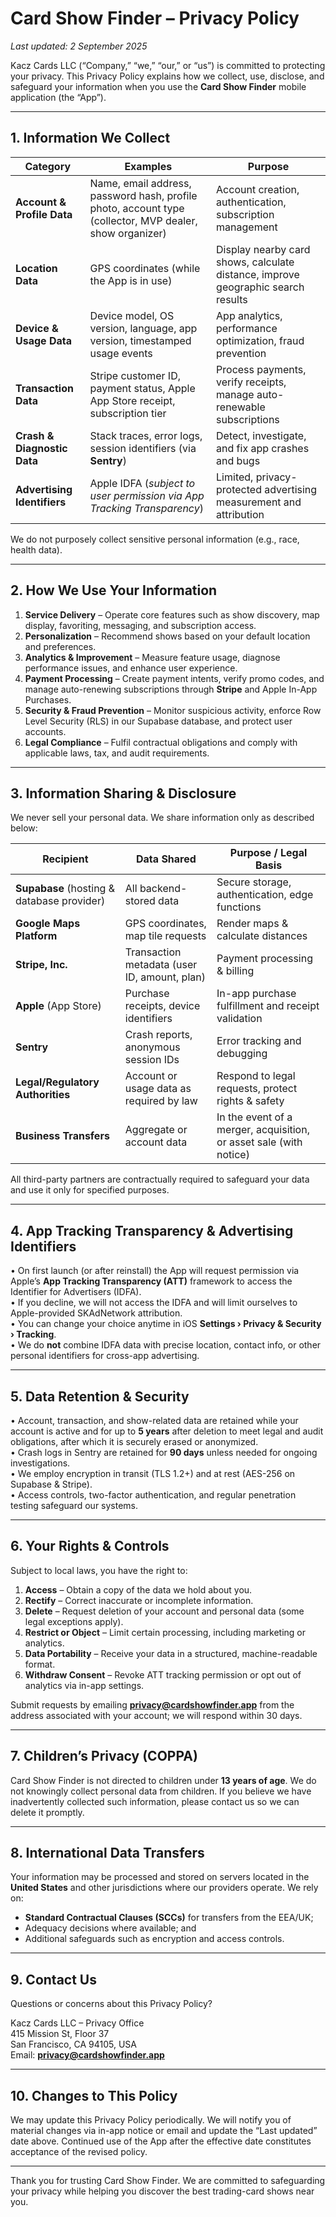 # Card Show Finder – Privacy Policy  
_Last updated: 2 September 2025_

Kacz Cards LLC (“Company,” “we,” “our,” or “us”) is committed to protecting your privacy. This Privacy Policy explains how we collect, use, disclose, and safeguard your information when you use the **Card Show Finder** mobile application (the “App”).

---

## 1. Information We Collect  

| Category | Examples | Purpose |
|----------|----------|---------|
| **Account & Profile Data** | Name, email address, password hash, profile photo, account type (collector, MVP dealer, show organizer) | Account creation, authentication, subscription management |
| **Location Data** | GPS coordinates (while the App is in use) | Display nearby card shows, calculate distance, improve geographic search results |
| **Device & Usage Data** | Device model, OS version, language, app version, timestamped usage events | App analytics, performance optimization, fraud prevention |
| **Transaction Data** | Stripe customer ID, payment status, Apple App Store receipt, subscription tier | Process payments, verify receipts, manage auto-renewable subscriptions |
| **Crash & Diagnostic Data** | Stack traces, error logs, session identifiers (via **Sentry**) | Detect, investigate, and fix app crashes and bugs |
| **Advertising Identifiers** | Apple IDFA (_subject to user permission via App Tracking Transparency_) | Limited, privacy-protected advertising measurement and attribution |

We do not purposely collect sensitive personal information (e.g., race, health data).

---

## 2. How We Use Your Information  

1. **Service Delivery** – Operate core features such as show discovery, map display, favoriting, messaging, and subscription access.  
2. **Personalization** – Recommend shows based on your default location and preferences.  
3. **Analytics & Improvement** – Measure feature usage, diagnose performance issues, and enhance user experience.  
4. **Payment Processing** – Create payment intents, verify promo codes, and manage auto-renewing subscriptions through **Stripe** and Apple In-App Purchases.  
5. **Security & Fraud Prevention** – Monitor suspicious activity, enforce Row Level Security (RLS) in our Supabase database, and protect user accounts.  
6. **Legal Compliance** – Fulfil contractual obligations and comply with applicable laws, tax, and audit requirements.

---

## 3. Information Sharing & Disclosure  

We never sell your personal data. We share information only as described below:

| Recipient | Data Shared | Purpose / Legal Basis |
|-----------|-------------|-----------------------|
| **Supabase** (hosting & database provider) | All backend-stored data | Secure storage, authentication, edge functions |
| **Google Maps Platform** | GPS coordinates, map tile requests | Render maps & calculate distances |
| **Stripe, Inc.** | Transaction metadata (user ID, amount, plan) | Payment processing & billing |
| **Apple** (App Store) | Purchase receipts, device identifiers | In-app purchase fulfillment and receipt validation |
| **Sentry** | Crash reports, anonymous session IDs | Error tracking and debugging |
| **Legal/Regulatory Authorities** | Account or usage data as required by law | Respond to legal requests, protect rights & safety |
| **Business Transfers** | Aggregate or account data | In the event of a merger, acquisition, or asset sale (with notice) |

All third-party partners are contractually required to safeguard your data and use it only for specified purposes.

---

## 4. App Tracking Transparency & Advertising Identifiers  

• On first launch (or after reinstall) the App will request permission via Apple’s **App Tracking Transparency (ATT)** framework to access the Identifier for Advertisers (IDFA).  
• If you decline, we will not access the IDFA and will limit ourselves to Apple-provided SKAdNetwork attribution.  
• You can change your choice anytime in iOS **Settings › Privacy & Security › Tracking**.  
• We do **not** combine IDFA data with precise location, contact info, or other personal identifiers for cross-app advertising.

---

## 5. Data Retention & Security  

• Account, transaction, and show-related data are retained while your account is active and for up to **5 years** after deletion to meet legal and audit obligations, after which it is securely erased or anonymized.  
• Crash logs in Sentry are retained for **90 days** unless needed for ongoing investigations.  
• We employ encryption in transit (TLS 1.2+) and at rest (AES-256 on Supabase & Stripe).  
• Access controls, two-factor authentication, and regular penetration testing safeguard our systems.

---

## 6. Your Rights & Controls  

Subject to local laws, you have the right to:  

1. **Access** – Obtain a copy of the data we hold about you.  
2. **Rectify** – Correct inaccurate or incomplete information.  
3. **Delete** – Request deletion of your account and personal data (some legal exceptions apply).  
4. **Restrict or Object** – Limit certain processing, including marketing or analytics.  
5. **Data Portability** – Receive your data in a structured, machine-readable format.  
6. **Withdraw Consent** – Revoke ATT tracking permission or opt out of analytics via in-app settings.

Submit requests by emailing **privacy@cardshowfinder.app** from the address associated with your account; we will respond within 30 days.

---

## 7. Children’s Privacy (COPPA)  

Card Show Finder is not directed to children under **13 years of age**. We do not knowingly collect personal data from children. If you believe we have inadvertently collected such information, please contact us so we can delete it promptly.

---

## 8. International Data Transfers  

Your information may be processed and stored on servers located in the **United States** and other jurisdictions where our providers operate. We rely on:  

- **Standard Contractual Clauses (SCCs)** for transfers from the EEA/UK;  
- Adequacy decisions where available; and  
- Additional safeguards such as encryption and access controls.

---

## 9. Contact Us  

Questions or concerns about this Privacy Policy?  

Kacz Cards LLC – Privacy Office  
415 Mission St, Floor 37  
San Francisco, CA 94105, USA  
Email: **privacy@cardshowfinder.app**

---

## 10. Changes to This Policy  

We may update this Privacy Policy periodically. We will notify you of material changes via in-app notice or email and update the “Last updated” date above. Continued use of the App after the effective date constitutes acceptance of the revised policy.

---  

Thank you for trusting Card Show Finder. We are committed to safeguarding your privacy while helping you discover the best trading-card shows near you.
